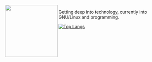 <img align="left" height="170px" src="https://i.pinimg.com/564x/21/04/8a/21048a2ce0969eb94509703043858a9f.jpg">

Getting deep into technology, currently into GNU/Linux and programming.

[![Top Langs](https://github-readme-stats.vercel.app/api/top-langs/?username=brendasantana04&layout=compact&theme=darcula)](https://github.com/anuraghazra/github-readme-stats)
